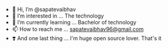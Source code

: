 - 👋 Hi, I’m @sapatevaibhav
- 👀 I’m interested in ... The technology
- 🌱 I’m currently learning ... Bachelor of technology
- 📫 How to reach me ... sapatevaibhav96@gmail.com
- ❣️ And one last thing ... I'm huge open source lover.
That's it

<!---
sapatevaibhav69/sapatevaibhav69 is a ✨ special ✨ repository because its `README.md` (this file) appears on your GitHub profile.
You can click the Preview link to take a look at your changes.
--->
